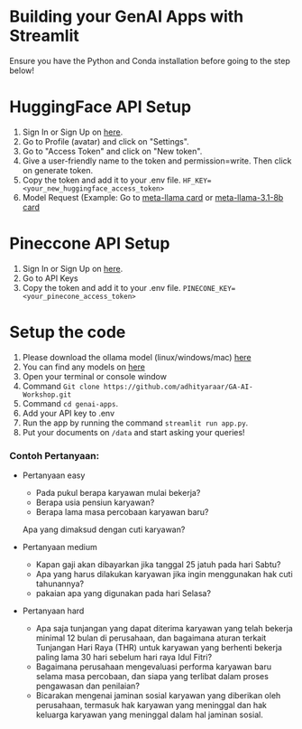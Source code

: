 # Building  your GenAI Apps with Streamlit

Ensure you have the Python and Conda installation before going to the step below!

# HuggingFace API Setup
1. Sign In or Sign Up on [here](https://huggingface.co/).
2. Go to Profile (avatar) and click on "Settings".
3. Go to "Access Token" and click on "New token".
4. Give a user-friendly name to the token and permission=write. Then click on generate token.
5. Copy the token and add it to your .env file. `HF_KEY=<your_new_huggingface_access_token>`
6. Model Request (Example: Go to [meta-llama card](https://huggingface.co/meta-llama) or [meta-llama-3.1-8b card](https://huggingface.co/meta-llama/Llama-3.1-8B)
   
# Pineccone API Setup
1. Sign In or Sign Up on [here](https://www.pinecone.io/).
2. Go to API Keys
3. Copy the token and add it to your .env file. `PINECONE_KEY=<your_pinecone_access_token>`

# Setup the code
1. Please download the ollama model (linux/windows/mac) [here](https://ollama.com/)
2. You can find any models on [here](https://ollama.com/library)
3. Open your terminal or console window 
4. Command `Git clone https://github.com/adhityaraar/GA-AI-Workshop.git`
5. Command `cd genai-apps`.
6. Add your API key to .env
7. Run the app by running the command `streamlit run app.py`.
8. Put your documents on `/data` and start asking your queries!

### Contoh Pertanyaan:
- Pertanyaan easy
    - Pada pukul berapa karyawan mulai bekerja?
    - Berapa usia pensiun karyawan?
    - Berapa lama masa percobaan karyawan baru?
    
    Apa yang dimaksud dengan cuti karyawan?
    
- Pertanyaan medium
    - Kapan gaji akan dibayarkan jika tanggal 25 jatuh pada hari Sabtu?
    - Apa yang harus dilakukan karyawan jika ingin menggunakan hak cuti tahunannya?
    - pakaian apa yang digunakan pada hari Selasa?
    
- Pertanyaan hard
    - Apa saja tunjangan yang dapat diterima karyawan yang telah bekerja minimal 12 bulan di perusahaan, dan bagaimana aturan terkait Tunjangan Hari Raya (THR) untuk karyawan yang berhenti bekerja paling lama 30 hari sebelum hari raya Idul Fitri?
    - Bagaimana perusahaan mengevaluasi performa karyawan baru selama masa percobaan, dan siapa yang terlibat dalam proses pengawasan dan penilaian?
    - Bicarakan mengenai jaminan sosial karyawan yang diberikan oleh perusahaan, termasuk hak karyawan yang meninggal dan hak keluarga karyawan yang meninggal dalam hal jaminan sosial.
